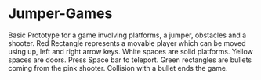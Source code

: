 # Jumper-Games
Basic Prototype for a game involving platforms, a jumper, obstacles and a shooter.
Red Rectangle represents a movable player which can be moved using up, left and right arrow keys. 
White spaces are solid platforms.
Yellow spaces are doors. Press Space bar to teleport. 
Green rectangles are bullets coming from the pink shooter. Collision with a bullet ends the game. 
